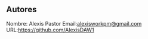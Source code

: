 ## Autores
Nombre: Alexis Pastor   Email:alexisworkpm@gmail.com    URL:https://github.com/AlexisDAW1
